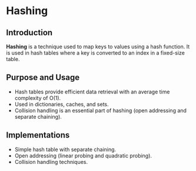 # Hashing

## Introduction

**Hashing** is a technique used to map keys to values using a hash function. It is used in hash tables where a key is converted to an index in a fixed-size table.

## Purpose and Usage

-   Hash tables provide efficient data retrieval with an average time complexity of O(1).
-   Used in dictionaries, caches, and sets.
-   Collision handling is an essential part of hashing (open addressing and separate chaining).

## Implementations

-   Simple hash table with separate chaining.
-   Open addressing (linear probing and quadratic probing).
-   Collision handling techniques.
